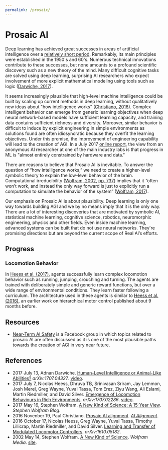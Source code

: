 ```yaml
---
permalink: /prosaic/
---
```

# Prosaic AI

Deep learning has achieved great successes in areas of artificial intelligence over a [relatively short period](http://realai.org/progress/). Remarkably, its main principles were established in the 1950's and 60's. Numerous technical innovations contribute to these successes, but none amounts to a profound scientific discovery such as a new theory of the mind. Many difficult cognitive tasks are solved using deep learning, surprising AI researchers who expect involvement of more explicit mathematical modeling using tools such as logic ([Darwiche, 2017](https://arxiv.org/abs/1707.04327)).

It seems increasingly plausible that high-level machine intelligence could be built by scaling up current methods in deep learning, without qualitatively new ideas about "how intelligence works" ([Christiano, 2016](https://ai-alignment.com/prosaic-ai-control-b959644d79c2)). Complex intelligent behavior can emerge from generic learning objectives when deep neural network-based models have sufficient learning capacity, and training data contains sufficient richness and diversity. Moreover, similar behavior is difficult to induce by explicit engineering in simple environments as solutions found are often idiosyncratic because they overfit the learning objectives. Under this premise, the improvement of engineering capability will lead to the creation of AGI. In a July 2017 [online report](http://www.jefftk.com/p/conversation-with-an-ai-researcher), the view from an anonymous AI researcher at one of the main industry labs is that progress in ML is "almost entirely constrained by hardware and data."

There are reasons to believe that Prosaic AI is inevitable. To answer the question of “how intelligence works,” we need to create a higher-level symbolic theory to explain the low-level behavior of the brain. Computational irreducibility ([Wolfram, 2002](https://store.wolfram.com/view/book/ISBN1579550088.str), [pp. 737](http://wolframscience.com/nks/p737--computational-irreducibility/)) implies that it “often won’t work, and instead the only way forward is just to explicitly run a computation to simulate the behavior of the system” ([Wolfram, 2017](http://blog.stephenwolfram.com/2017/05/a-new-kind-of-science-a-15-year-view/)).

Our emphasis on Prosaic AI is about plausibility. Deep learning is only one way towards building AGI and we by no means imply that it is the only way. There are a lot of interesting discoveries that are motivated by symbolic AI, statistical machine learning, cognitive science, robotics, neuromorphic engineering, physics and other fields. Even inside machine learning, advanced systems can be built that do not use neural networks. They're promising directions but are beyond the current scope of Real AI’s efforts.

## Progress

### Locomotion Behavior

In [Heess et al. (2017)](https://arxiv.org/abs/1707.02286), agents successfully learn complex locomotion behavior such as running, jumping, crouching and turning. The agents are trained with deliberately simple and generic reward functions, but over a wide range of environmental conditions. They learn faster following a curriculum. The architecture used in these agents is similar to [Heess et al. (2016)](https://arxiv.org/abs/1610.05182), an earlier work on hierarchical motor control published about 9 months before.

## Resources

* [Near-Term AI Safety](https://www.facebook.com/groups/771703926331579/) is a Facebook group in which topics related to prosaic AI are often discussed as it is one of the most plausible paths towards the creation of AGI in very near future.

## References

* 2017 July 13, Adnan Darwiche. [Human-Level Intelligence or Animal-Like Abilities?](https://arxiv.org/abs/1707.04327) *arXiv:1707.04327*. [video](https://www.youtube.com/watch?v=UTzCwCic-Do).
* 2017 July 7, Nicolas Heess, Dhruva TB, Srinivasan Sriram, Jay Lemmon, Josh Merel, Greg Wayne, Yuval Tassa, Tom Erez, Ziyu Wang, Ali Eslami, Martin Riedmiller, and David Silver. [Emergence of Locomotion Behaviours in Rich Environments](https://arxiv.org/abs/1707.02286). *arXiv:1707.02286*. [video](https://goo.gl/8rTx2F).
* 2017 May 16, Stephen Wolfram. [A New Kind of Science: A 15-Year View](http://blog.stephenwolfram.com/2017/05/a-new-kind-of-science-a-15-year-view/). *Stephen Wolfram Blog*.
* 2016 Novenber 19, Paul Christiano. [Prosaic AI alignment](https://ai-alignment.com/prosaic-ai-control-b959644d79c2). *[AI Alignment](https://ai-alignment.com/)*.
* 2016 October 17, Nicolas Heess, Greg Wayne, Yuval Tassa, Timothy Lillicrap, Martin Riedmiller, and David Silver. [Learning and Transfer of Modulated Locomotor Controllers](https://arxiv.org/abs/1610.05182). *arXiv:1610.05182*.
* 2002 May 14, Stephen Wolfram. [A New Kind of Science](https://store.wolfram.com/view/book/ISBN1579550088.str). *Wolfram Media*. [site](https://www.wolframscience.com/).

